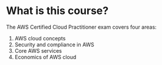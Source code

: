 # What is this course?

The AWS Certified Cloud Practitioner exam covers four areas:

1. AWS cloud concepts
2. Security and compliance in AWS
3. Core AWS services
4. Economics of AWS cloud 